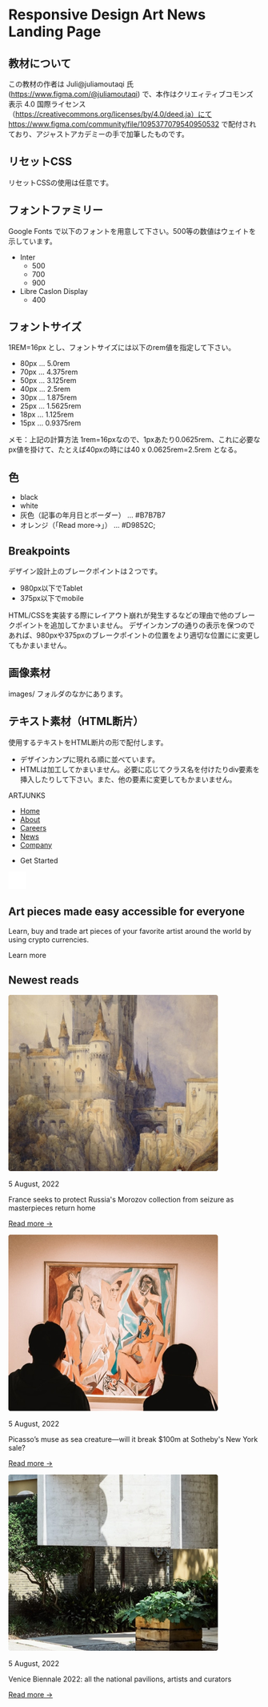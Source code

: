 # Responsive Design Art News Landing Page

## 教材について

この教材の作者は Juli@juliamoutaqi 氏(https://www.figma.com/@juliamoutaqi) で、本作はクリエィティブコモンズ 表示 4.0 国際ライセンス（https://creativecommons.org/licenses/by/4.0/deed.ja）にて https://www.figma.com/community/file/1095377079540950532 で配付されており、アジャストアカデミーの手で加筆したものです。

## リセットCSS

リセットCSSの使用は任意です。

## フォントファミリー

Google Fonts で以下のフォントを用意して下さい。500等の数値はウェイトを示しています。

- Inter
	- 500
	- 700
	- 900
- Libre Caslon Display
	- 400

## フォントサイズ

1REM=16px とし、フォントサイズには以下のrem値を指定して下さい。

- 80px ... 5.0rem
- 70px ... 4.375rem
- 50px ... 3.125rem
- 40px ... 2.5rem
- 30px ... 1.875rem
- 25px ... 1.5625rem
- 18px ... 1.125rem
- 15px ... 0.9375rem

メモ：上記の計算方法
1rem=16pxなので、1pxあたり0.0625rem、これに必要なpx値を掛けて、たとえば40pxの時には40 x 0.0625rem=2.5rem となる。

## 色

- black
- white
- 灰色（記事の年月日とボーダー） ... #B7B7B7
- オレンジ（「Read more→」） ... #D9852C;

## Breakpoints

デザイン設計上のブレークポイントは２つです。

- 980px以下でTablet
- 375px以下でmobile

HTML/CSSを実装する際にレイアウト崩れが発生するなどの理由で他のブレークポイントを追加してかまいません。
デザインカンプの通りの表示を保つのであれば、980pxや375pxのブレークポイントの位置をより適切な位置にに変更してもかまいません。

## 画像素材

images/ フォルダのなかにあります。

## テキスト素材（HTML断片）

使用するテキストをHTML断片の形で配付します。
- デザインカンプに現れる順に並べています。
- HTMLは加工してかまいません。必要に応じてクラス名を付けたりdiv要素を挿入したりして下さい。また、他の要素に変更してもかまいません。

<title>Responsive Design Art News Landing Page</title>

ARTJUNKS

<ul>
	<li><a href="">Home</a></li>
	<li><a href="">About</a></li>
	<li><a href="">Careers</a></li>
	<li><a href="">News</a></li>
	<li><a href="">Company</a></li>
	<li><p>Get Started</p></li>
</ul>

<img src="images/Hamburger.svg" width="35" height="35" alt="クリックするとナビゲーションを開きます。">

<h2>Art pieces made easy accessible for everyone</h2>
<p>Learn, buy and trade art pieces of your favorite artist around the world by using crypto currencies.</p>
<p>Learn more</p>

<h2>Newest reads</h2>

<img src="images/thumb1.jpg" alt="">
<p>5 August, 2022</p>
<p>France seeks to protect Russia's Morozov collection from seizure as masterpieces return home</p>
<p><a href="">Read more →</a></p>

<img src="images/thumb2.jpg" alt="">
<p>5 August, 2022</p>
<p>Picasso’s muse as sea creature—will it break $100m at Sotheby's New York sale?</p>
<p><a href="">Read more →</a></p>

<img src="images/thumb3.jpg" alt="">
<p>5 August, 2022</p>
<p>Venice Biennale 2022: all the national pavilions, artists and curators</p>
<p><a href="">Read more →</a></p>

